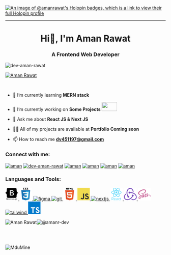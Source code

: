 [![An image of @amanrawat's Holopin badges, which is a link to view their full Holopin profile](https://holopin.me/amanrawat)](https://holopin.io/@amanrawat)
<hr>
<h1 align="center">Hi👋, I'm Aman Rawat</h1>
<h3 align="center">A Frontend Web Developer</h3>

<p align="left"> <img src="https://komarev.com/ghpvc/?username=dev-aman-rawat&label=Profile%20views&color=0e75b6&style=flat" alt="dev-aman-rawat" /> </p>

<p align="left"> <a href="https://github.com/ryo-ma/github-profile-trophy"><img src="https://github-profile-trophy.vercel.app/?username=amanr-dev" alt="Aman Rawat" /></a> </p>

<p align="left"> <a href="https://twitter.com/" target="blank"><img src="https://img.shields.io/twitter/follow/?logo=twitter&style=for-the-badge" alt="" /></a> </p>


- 🌱 I’m currently learning **MERN stack**

- 🔭 I’m currently working on **Some Projects**  <img src="https://media.tenor.com/kSiC-0wGr4kAAAAM/monkey-technology.gif" width="48" height="28">

- 💬 Ask me about **React JS & Next JS**
  
- 👨‍💻 All of my projects are available at **Portfolio Coming soon**
  
- 📫 How to reach me **dv451197@gmail.com**
<!-- BLOG-POST-LIST:START -->
<!-- BLOG-POST-LIST:END -->

<h3 align="left">Connect with me:</h3>
<p align="left">
<a href="https://codepen.io/dev-aman-rawat" target="blank"><img align="center" src="https://raw.githubusercontent.com/rahuldkjain/github-profile-readme-generator/master/src/images/icons/Social/codepen.svg" alt="aman" height="30" width="40" /></a>
<a href="https://dev.to/dev-aman-rawat" target="blank"><img align="center" src="https://raw.githubusercontent.com/rahuldkjain/github-profile-readme-generator/master/src/images/icons/Social/devto.svg" alt="dev-aman-rawat" height="30" width="40" /></a>
<a href="https://twitter.com/amanrdev" target="blank"><img align="center" src="https://toppng.com/uploads/preview/twitter-x-new-logo-icon-png-11692480121koxvq54was.webp" alt="aman" height="30" width="40" /></a>
<a href="https://linkedin.com/in/amanrawat09" target="blank"><img align="center" src="https://raw.githubusercontent.com/rahuldkjain/github-profile-readme-generator/master/src/images/icons/Social/linked-in-alt.svg" alt="aman" height="30" width="40" /></a>
<a href="https://stackoverflow.com/users/user:22226286" target="blank"><img align="center" src="https://raw.githubusercontent.com/rahuldkjain/github-profile-readme-generator/master/src/images/icons/Social/stack-overflow.svg" alt="aman" height="30" width="40" /></a>
<a href="https://instagram.com/_aman._.dev_" target="blank"><img align="center" src="https://raw.githubusercontent.com/rahuldkjain/github-profile-readme-generator/master/src/images/icons/Social/instagram.svg" alt="aman" height="30" width="40" /></a>
</p>


<h3 align="left">Languages and Tools:</h3>
<p align="left"> 
<a href="https://getbootstrap.com" target="_blank" rel="noreferrer"> 
  <img src="https://raw.githubusercontent.com/devicons/devicon/master/icons/bootstrap/bootstrap-plain-wordmark.svg" alt="bootstrap" width="40" height="40"/>
</a>
  <a href="https://www.w3schools.com/css/" target="_blank" rel="noreferrer"> <img src="https://raw.githubusercontent.com/devicons/devicon/master/icons/css3/css3-original-wordmark.svg" alt="css3" width="40" height="40"/> </a> <a href="https://www.figma.com/" target="_blank" rel="noreferrer"> <img src="https://www.vectorlogo.zone/logos/figma/figma-icon.svg" alt="figma" width="40" height="40"/> </a> <a href="https://git-scm.com/" target="_blank" rel="noreferrer"> <img src="https://www.vectorlogo.zone/logos/git-scm/git-scm-icon.svg" alt="git" width="40" height="40"/> </a> <a href="https://www.w3.org/html/" target="_blank" rel="noreferrer"> <img src="https://raw.githubusercontent.com/devicons/devicon/master/icons/html5/html5-original-wordmark.svg" alt="html5" width="40" height="40"/> </a> <a href="https://developer.mozilla.org/en-US/docs/Web/JavaScript" target="_blank" rel="noreferrer"> <img src="https://raw.githubusercontent.com/devicons/devicon/master/icons/javascript/javascript-original.svg" alt="javascript" width="40" height="40"/> </a> <a href="https://nextjs.org/" target="_blank" rel="noreferrer"> <img src="https://encrypted-tbn0.gstatic.com/images?q=tbn:ANd9GcQMnEgsjH52yx7IaLPbtV8MRzJ0UwxzDIM7myYosm-f1LRudH14VC3_3GCXPiPICFOolb4&usqp=CAU" alt="nextjs" width="40" height="40"/> </a> <a href="https://reactjs.org/" target="_blank" rel="noreferrer"> <img src="https://raw.githubusercontent.com/devicons/devicon/master/icons/react/react-original-wordmark.svg" alt="react" width="40" height="40"/> </a> <a href="https://redux.js.org" target="_blank" rel="noreferrer"> <img src="https://raw.githubusercontent.com/devicons/devicon/master/icons/redux/redux-original.svg" alt="redux" width="40" height="40"/> </a> <a href="https://sass-lang.com" target="_blank" rel="noreferrer"> <img src="https://raw.githubusercontent.com/devicons/devicon/master/icons/sass/sass-original.svg" alt="sass" width="40" height="40"/> </a> <a href="https://tailwindcss.com/" target="_blank" rel="noreferrer"> <img src="https://www.vectorlogo.zone/logos/tailwindcss/tailwindcss-icon.svg" alt="tailwind" width="40" height="40"/> </a> <a href="https://www.typescriptlang.org/" target="_blank" rel="noreferrer"> <img src="https://raw.githubusercontent.com/devicons/devicon/master/icons/typescript/typescript-original.svg" alt="typescript" width="40" height="40"/> </a> 
</p>

<p><img align="left" src="https://github-readme-stats.vercel.app/api/top-langs?username=amanr-dev&show_icons=true&locale=en&layout=compact" alt="Aman Rawat" /></p>

<p>&nbsp;<img align="left" src="https://github-readme-stats.vercel.app/api?username=amanr-dev&show_icons=true&locale=en" alt="@amanr-dev" /></p>
<br />
<br />
<p><img align="left" src="https://github-readme-streak-stats.herokuapp.com/?user=amanr-dev&" alt="MduMine" /></p>

